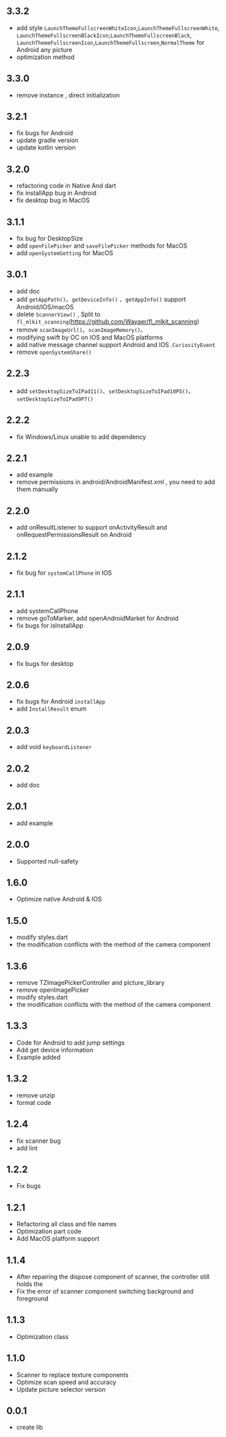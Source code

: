 ## 3.3.2
 * add style `LaunchThemeFullscreenWhiteIcon`,`LaunchThemeFullscreenWhite`,
   `LaunchThemeFullscreenBlackIcon`,`LaunchThemeFullscreenBlack`,
   `LaunchThemeFullscreenIcon`,`LaunchThemeFullscreen`,`NormalTheme` for Android
   any picture
 * optimization method
## 3.3.0
 * remove instance , direct initialization
## 3.2.1
 * fix bugs for Android
 * update gradle version
 * update kotlin version
## 3.2.0
 * refactoring code in Native And dart
 * fix installApp bug in Android
 * fix desktop bug in MacOS
## 3.1.1
 * fix bug for DesktopSize
 * add `openFilePicker` and `saveFilePicker` methods for MacOS
 * add `openSystemSetting` for MacOS
## 3.0.1
 * add doc
 * add `getAppPath()`、`getDeviceInfo()` 、`getAppInfo()`  support Android/IOS/macOS
 * delete `ScannerView()` , Split to `fl_mlkit_scanning`(https://github.com/Wayaer/fl_mlkit_scanning)
 * remove `scanImageUrl()`、`scanImageMemory()`、
 * modifying swift by OC on IOS and MacOS platforms
 * add native message channel support Android and IOS .`CuriosityEvent`
 * remove `openSystemShare()`
## 2.2.3
 * add `setDesktopSizeToIPad11()`、`setDesktopSizeToIPad10P5()`、`setDesktopSizeToIPad9P7()`
## 2.2.2
 * fix Windows/Linux unable to add dependency
## 2.2.1
 * add example
 * remove permissions in android/AndroidManifest.xml , you need to add them manually
## 2.2.0
 * add onResultListener to support onActivityResult and onRequestPermissionsResult on Android
## 2.1.2
 * fix bug for `systemCallPhone` in IOS
## 2.1.1
 * add systemCallPhone 
 * remove goToMarker, add openAndroidMarket for Android
 * fix bugs for isInstallApp
## 2.0.9
 * fix bugs for desktop
## 2.0.6
 * fix bugs for Android `installApp`
 * add `InstallResult` enum
## 2.0.3
 * add void `keyboardListener`
## 2.0.2
 * add doc
## 2.0.1
 * add example
## 2.0.0
 * Supported null-safety
## 1.6.0
 * Optimize native Android & IOS
## 1.5.0
 * modify styles.dart
 * the modification conflicts with the method of the camera component
## 1.3.6
 * remove TZImagePickerController and picture_library
 * remove openImagePicker
 * modify styles.dart
 * the modification conflicts with the method of the camera component
## 1.3.3
 * Code for Android to add jump settings
 * Add get device information
 * Example added
## 1.3.2
 * remove unzip
 * format code
## 1.2.4
 * fix scanner bug
 * add lint
## 1.2.2
 * Fix bugs
## 1.2.1
 * Refactoring all class and file names
 * Optimization part code
 * Add MacOS platform support
## 1.1.4
 * After repairing the dispose component of scanner, the controller still holds the
 * Fix the error of scanner component switching background and foreground
## 1.1.3
 * Optimization class
## 1.1.0
 * Scanner to replace texture components
 * Optimize scan speed and accuracy
 * Update picture selector version
## 0.0.1
 *  create lib